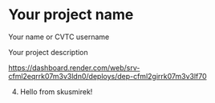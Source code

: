 # Your project name
Your name or CVTC username

Your project description

https://dashboard.render.com/web/srv-cfml2eqrrk07m3v3ldn0/deploys/dep-cfml2girrk07m3v3lf70

4. Hello from skusmirek!
